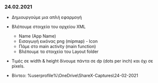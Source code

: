 ### 24.02.2021
* Δημιουργούμε μια απλή εφαρμογή
* Βλέπουμε στοιχεία του αρχείου XML
    * Name (App Name)
    * Εισαγωγή εικόνας png (mipmap) - Icon
    * Πάμε στο main activity (main function)
    * Βλέπουμε τα στοιχεία του Layout folder

* Τιμές σε width & height δίνουμε πάντα σε dp (dots per inch) και όχι σε pixels.

* Βίντεο:  %userprofile%\OneDrive\ShareX-Captures\24-02-2021
